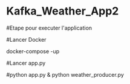 # Kafka_Weather_App2
#Etape pour executer l'application

#Lancer Docker 

docker-compose -up

#Lancer app.py

#python 
app.py & python weather_producer.py
